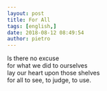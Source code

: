 ```yaml
---
layout: post
title: For All
tags: [english,]
date: 2018-08-12 08:49:54
author: pietro
---
```

Is there no excuse<br/>for what we did to ourselves<br/>lay our heart upon those shelves<br/>for all to see, to judge, to use.
